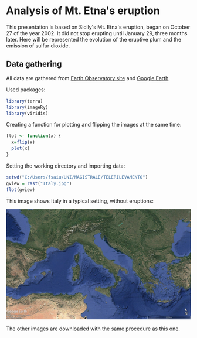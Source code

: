 # Analysis of Mt. Etna's eruption
This presentation is based on Sicily's Mt. Etna's eruption, began on October 27 of the year 2002. It did not stop erupting until January 29, three months later. Here will be represented the evolution of the eruptive plum and the emission of sulfur dioxide.
## Data gathering
All data are gathered from [Earth Observatory site](https://earthobservatory.nasa.gov/) and [Google Earth](https://earth.google.it).

Used packages:

``` r
library(terra)
library(imageRy)
library(viridis)
```
Creating a function for plotting and flipping the images at the same time:

```r
flot <- function(x) {
  x=flip(x)
  plot(x)
}
```
Setting the working directory and importing data:

``` r
setwd("C:/Users/fsaiu/UNI/MAGISTRALE/TELERILEVAMENTO")
gview = rast("Italy.jpg")
flot(gview)
```
This image shows Italy in a typical setting, without eruptions:

<img src = "../../Pics/Italy.jpg"/>

The other images are downloaded with the same procedure as this one.

